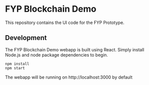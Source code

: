 # FYP Blockchain Demo

This repository contains the UI code for the FYP Prototype.

## Development

The FYP Blockchain Demo webapp is built using React. Simply install Node.js and node package dependencies to begin.

```
npm install
npm start
```

The webapp will be running on http://localhost:3000 by default
